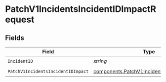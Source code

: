 # PatchV1IncidentsIncidentIDImpactRequest


## Fields

| Field                                                                                                      | Type                                                                                                       | Required                                                                                                   | Description                                                                                                |
| ---------------------------------------------------------------------------------------------------------- | ---------------------------------------------------------------------------------------------------------- | ---------------------------------------------------------------------------------------------------------- | ---------------------------------------------------------------------------------------------------------- |
| `IncidentID`                                                                                               | *string*                                                                                                   | :heavy_check_mark:                                                                                         | N/A                                                                                                        |
| `PatchV1IncidentsIncidentIDImpact`                                                                         | [components.PatchV1IncidentsIncidentIDImpact](../../models/components/patchv1incidentsincidentidimpact.md) | :heavy_check_mark:                                                                                         | N/A                                                                                                        |